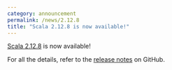 ```yaml
---
category: announcement
permalink: /news/2.12.8
title: "Scala 2.12.8 is now available!"
---
```

[Scala 2.12.8](https://github.com/scala/scala/releases/tag/v2.12.8) is now available!

For all the details, refer to the [release notes](https://github.com/scala/scala/releases/tag/v2.12.8) on GitHub.

